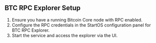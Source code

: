 ## BTC RPC Explorer Setup

1. Ensure you have a running Bitcoin Core node with RPC enabled.
2. Configure the RPC credentials in the StartOS configuration panel for BTC RPC Explorer.
3. Start the service and access the explorer via the UI.

